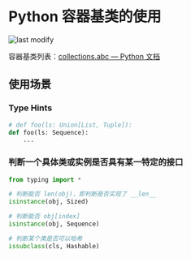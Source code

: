 Python 容器基类的使用
===
<!--START_SECTION:badge-->

![last modify](https://img.shields.io/static/v1?label=last%20modify&message=2022-08-18%2015:30:59&color=yellowgreen&style=flat-square)

<!--END_SECTION:badge-->

容器基类列表：[collections.abc — Python 文档](https://docs.python.org/zh-cn/3/library/collections.abc.html)


## 使用场景

### Type Hints

```python
# def foo(ls: Union[List, Tuple]):
def foo(ls: Sequence):
    ...
```

### 判断一个具体类或实例是否具有某一特定的接口

```python
from typing import *

# 判断能否 len(obj)，即判断是否实现了 __len__
isinstance(obj, Sized)

# 判断能否 obj[index]
isinstance(obj, Sequence)

# 判断某个类是否可以哈希
issubclass(cls, Hashable)
```
